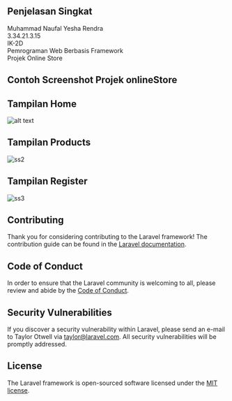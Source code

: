 ## Penjelasan Singkat

Muhammad Naufal Yesha Rendra <br>
3.34.21.3.15 <br>
IK-2D <br>
Pemrograman Web Berbasis Framework <br>
Projek Online Store <br>

## Contoh Screenshot Projek onlineStore

## Tampilan Home<br>
![alt text](https://user-images.githubusercontent.com/116877491/247593559-4579a85b-6f4c-4eb7-a1ea-6ea370404b6f.png)<br>
## Tampilan Products <br>
![ss2](https://github.com/naufalyesha/onlineStore/assets/116877491/54840de3-793f-4b59-99c9-e2c52361317c)<br>
## Tampilan Register <br>
![ss3](https://github.com/naufalyesha/onlineStore/assets/116877491/c47cadb8-6628-415c-8e69-88bdc0863922)<br>


## Contributing

Thank you for considering contributing to the Laravel framework! The contribution guide can be found in the [Laravel documentation](https://laravel.com/docs/contributions).

## Code of Conduct

In order to ensure that the Laravel community is welcoming to all, please review and abide by the [Code of Conduct](https://laravel.com/docs/contributions#code-of-conduct).

## Security Vulnerabilities

If you discover a security vulnerability within Laravel, please send an e-mail to Taylor Otwell via [taylor@laravel.com](mailto:taylor@laravel.com). All security vulnerabilities will be promptly addressed.

## License

The Laravel framework is open-sourced software licensed under the [MIT license](https://opensource.org/licenses/MIT).
